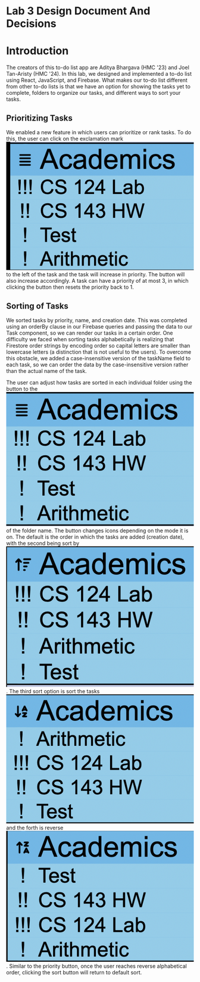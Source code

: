 # Lab 3 Design Document And Decisions

# Introduction
The creators of this to-do list app are Aditya Bhargava (HMC '23) and Joel Tan-Aristy (HMC '24). In this lab, 
we designed and implemented a to-do list using React, JavaScript, and Firebase. What makes our to-do list different
from other to-do lists is that we have an option for showing the tasks yet to complete, folders to organize
our tasks, and different ways to sort your tasks.  

## Prioritizing Tasks
We enabled a new feature in which users can prioritize or rank tasks. To do this, the user can click on the exclamation 
mark ![button](priorityBtn.png) 
to the left of the task and the task will increase in priority. The button will also 
increase accordingly. A task can have a priority of at most 3, in which clicking the button then resets the priority 
back to 1. 

## Sorting of Tasks
We sorted tasks by priority, name, and creation date. This was completed using an orderBy clause in our Firebase queries
and passing the data to our Task component, so we can render our tasks in a certain order. One difficulty we faced when 
sorting tasks alphabetically is realizing that Firestore order strings by encoding order so capital letters are smaller than
lowercase letters (a distinction that is not useful to the users). To overcome this obstacle, we added a case-insensitive version of the 
taskName field to each task, so we can order the data by the case-insensitive version rather than the actual name of the task.  

The user can adjust how tasks are sorted in each individual folder using the button to the ![left](unsorted.png) 
of the folder name. The button changes icons depending on the mode it is on. The default is the order in which the tasks are 
added (creation date), with the second being sort by ![priority](prioritySort.png). 
The third sort option is sort the tasks ![alphabetically](nameSort.png) and the forth is reverse ![alphabeticallly](reverseNameSort.png). Similar to the 
priority button, once the user reaches reverse alphabetical order, clicking the sort button will return to default sort.


